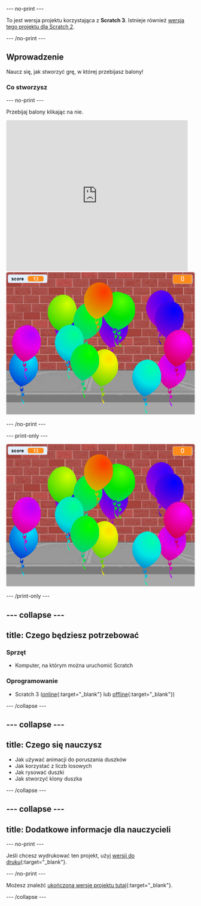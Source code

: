 --- no-print ---

To jest wersja projektu korzystająca z **Scratch 3**. Istnieje również [wersja tego projektu dla Scratch 2](https://projects.raspberrypi.org/en/projects/balloons-scratch2).

--- /no-print ---

## Wprowadzenie

Naucz się, jak stworzyć grę, w której przebijasz balony!


### Co stworzysz

--- no-print ---

Przebijaj balony klikając na nie.

<div class="scratch-preview">
  <iframe allowtransparency="true" width="485" height="402" src="https://scratch.mit.edu/projects/embed/299206746/?autostart=false" frameborder="0" scrolling="no"></iframe>
  <img src="images/balloons-final.png">
</div>

--- /no-print ---

--- print-only ---

![ukończony projekt](images/balloons-final.png)

--- /print-only ---

--- collapse ---
---
title: Czego będziesz potrzebować
---

### Sprzęt

+ Komputer, na którym można uruchomić Scratch

### Oprogramowanie

+ Scratch 3 ([online](http://rpf.io/scratchon){:target="_blank"} lub [offline](http://rpf.io/scratchoff){:target="_blank"})

--- /collapse ---

--- collapse ---
---
title: Czego się nauczysz
---

- Jak używać animacji do poruszania duszków
- Jak korzystać z liczb losowych
- Jak rysować duszki
- Jak stworzyć klony duszka

--- /collapse ---

--- collapse ---
---
title: Dodatkowe informacje dla nauczycieli
---

--- no-print ---

Jeśli chcesz wydrukować ten projekt, użyj [wersji do druku](https://projects.raspberrypi.org/en/projects/balloons/print){:target="_blank"}.

--- /no-print ---

Możesz znaleźć [ukończoną wersję projektu tutaj](http://rpf.io/p/en/balloons-get){:target="_blank"}.

--- /collapse ---
